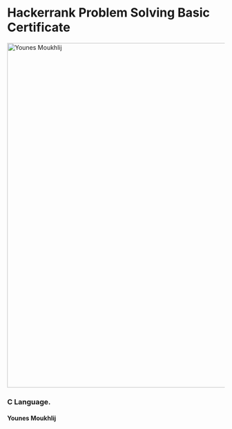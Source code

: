 # Hackerrank Problem Solving Basic Certificate

<img width="797" alt="Younes Moukhlij" src="https://github.com/user-attachments/assets/e14fe465-f97b-4042-87e0-093ff2078410">

### C Language.
#### Younes Moukhlij
